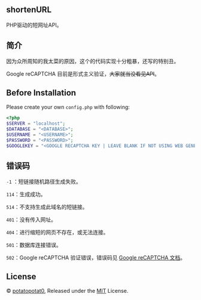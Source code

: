 ## shortenURL

PHP驱动的短网址API。

## 简介

因为众所周知的我太菜的原因，这个的代码实现十分粗暴，还写的特别丑。

Google reCAPTCHA 目前是形式主义验证，~~大家就当没看见API~~。

## Before Installation

Please create your own `config.php` with following:

```php
<?php
$SERVER = "localhost";
$DATABASE = "<DATABASE>";
$USERNAME = "<USERNAME>";
$PASSWORD = "<PASSWORD>";
$GOOGLEKEY = "<GOOGLE RECAPTCHA KEY | LEAVE BLANK IF NOT USING WEB GENERATOR>";
```

## 错误码

`-1` ：短链接随机路径生成失败。

`114`：生成成功。

`514`：不支持生成此域名的短链接。

`401`：没有传入网址。

`404`：进行缩短的网页不存在，或无法连接。

`501`：数据库连接错误。

`502`：Google reCAPTCHA 验证错误，错误码见 [Google reCAPTCHA 文档](https://developers.google.cn/recaptcha/docs/verify?hl=zh-cn#error_code_reference)。

## License

© [potatopotat0](https://github.com/potatopotat0), Released under the [MIT](https://github.com/potatopotat0/shortenURL/blob/main/LICENSE) License.